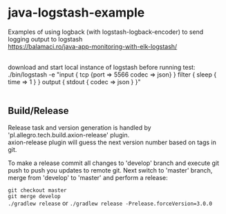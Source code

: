 # java-logstash-example
Examples of using logback (with logstash-logback-encoder) to send logging output to logstash<br/>
https://balamaci.ro/java-app-monitoring-with-elk-logstash/<br/><br/>

download and start local instance of logstash before running test:<br/>
./bin/logstash -e "input { tcp {port => 5566 codec => json} } filter { sleep { time => 1 } } output { stdout { codec => json } }"<br/><br/>

## Build/Release
Release task and version generation is handled by 'pl.allegro.tech.build.axion-release' plugin.<br/>
axion-release plugin will guess the next version number based on tags in git.

To make a release commit all changes to 'develop' branch and execute git push to push you updates to remote git.
Next switch to 'master' branch, merge from 'develop' to 'master' and perform a release:

`git checkout master`<br/>
`git merge develop`<br/>
`./gradlew release` or `./gradlew release -Prelease.forceVersion=3.0.0`<br/>
